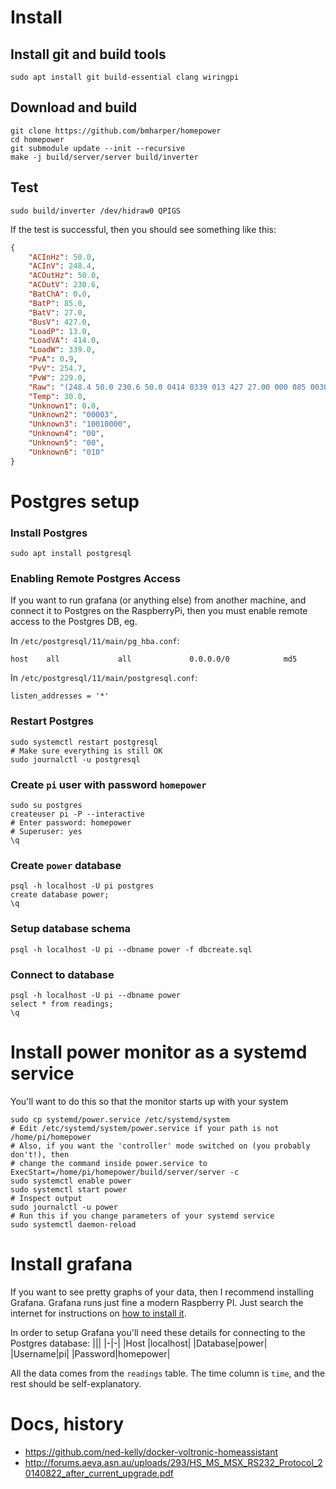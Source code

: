 # Install

## Install git and build tools
```shell
sudo apt install git build-essential clang wiringpi
```

## Download and build
```shell
git clone https://github.com/bmharper/homepower
cd homepower
git submodule update --init --recursive
make -j build/server/server build/inverter
```

## Test
```shell
sudo build/inverter /dev/hidraw0 QPIGS
```
If the test is successful, then you should see something like this:
```json
{
    "ACInHz": 50.0,
    "ACInV": 248.4,
    "ACOutHz": 50.0,
    "ACOutV": 230.6,
    "BatChA": 0.0,
    "BatP": 85.0,
    "BatV": 27.0,
    "BusV": 427.0,
    "LoadP": 13.0,
    "LoadVA": 414.0,
    "LoadW": 339.0,
    "PvA": 0.9,
    "PvV": 254.7,
    "PvW": 229.0,
    "Raw": "(248.4 50.0 230.6 50.0 0414 0339 013 427 27.00 000 085 0030 00.9 254.7 00.00 00003 10010000 00 00 00229 010",
    "Temp": 30.0,
    "Unknown1": 0.0,
    "Unknown2": "00003",
    "Unknown3": "10010000",
    "Unknown4": "00",
    "Unknown5": "00",
    "Unknown6": "010"
}
```

# Postgres setup
### Install Postgres
```shell
sudo apt install postgresql
```

### Enabling Remote Postgres Access
If you want to run grafana (or anything else) from another machine,
and connect it to Postgres on the RaspberryPi, then you must enable
remote access to the Postgres DB, eg.

In `/etc/postgresql/11/main/pg_hba.conf`:
```
host    all             all             0.0.0.0/0            md5
```

In `/etc/postgresql/11/main/postgresql.conf`:
```
listen_addresses = '*'
```

### Restart Postgres
```shell
sudo systemctl restart postgresql
# Make sure everything is still OK
sudo journalctl -u postgresql
```

### Create `pi` user with password `homepower`
```shell
sudo su postgres
createuser pi -P --interactive
# Enter password: homepower
# Superuser: yes
\q
```
### Create `power` database
```shell
psql -h localhost -U pi postgres
create database power;
\q
```
### Setup database schema
```shell
psql -h localhost -U pi --dbname power -f dbcreate.sql
```
### Connect to database
```shell
psql -h localhost -U pi --dbname power
select * from readings;
\q
```

# Install power monitor as a systemd service
You'll want to do this so that the monitor starts up with your system
```shell
sudo cp systemd/power.service /etc/systemd/system
# Edit /etc/systemd/system/power.service if your path is not /home/pi/homepower
# Also, if you want the 'controller' mode switched on (you probably don't!), then
# change the command inside power.service to ExecStart=/home/pi/homepower/build/server/server -c
sudo systemctl enable power
sudo systemctl start power
# Inspect output
sudo journalctl -u power
# Run this if you change parameters of your systemd service
sudo systemctl daemon-reload
```

# Install grafana
If you want to see pretty graphs of your data, then I recommend installing Grafana.
Grafana runs just fine a modern Raspberry PI. Just search the internet for instructions on
[how to install it](https://grafana.com/tutorials/install-grafana-on-raspberry-pi).

In order to setup Grafana you'll need these details for connecting to the Postgres database:
|||
|-|-|
|Host    |localhost|
|Database|power|
|Username|pi|
|Password|homepower|

All the data comes from the `readings` table. The time column is `time`, and the rest should be self-explanatory.

# Docs, history
* https://github.com/ned-kelly/docker-voltronic-homeassistant
* http://forums.aeva.asn.au/uploads/293/HS_MS_MSX_RS232_Protocol_20140822_after_current_upgrade.pdf
